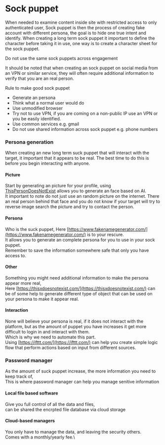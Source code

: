 # Sock puppet



When needed to examine content inside site with restricted access to only authenticated user, Sock puppet is then the process of creating fake account with different persona, the goal is to hide one true intent and identify. When creating a long term sock puppet it important to define the character before taking it in use, one way is to create a character sheet for the sock puppet.

Do not use the same sock puppets across engagement

It should be noted that when creating an sock puppet on social media from an VPN or similar service, they will often require additional information to verify that you are an real person.

Rule to make good sock puppet

* Generate an persona
* Think what a normal user would do
* Use unmodified browser
* Try not to use VPN, if you are coming on a non-public IP use an VPN or you be easily identified.
* Use common services e.g. gmail
* Do not use shared information across sock puppet e.g. phone numbers

### Persona generation

When creating an new long term suck puppet that will interact with the target, it important that it appears to be real. The best time to do this is before you begin interacting with anyone.

#### Picture

Start by generating an picture for your profile, using [ThisPersonDoesNotExist](https://www.thispersondoesnotexist.com/) allows you to generate an face based on AI.\
It important to note do not just use an random picture on the internet. There an real person behind that face and you do not know if your target will try to reverse image search the picture and try to contact the person.

#### Persona

Who is the suck puppet, Here [https://www.fakenamegenerator.com/](https://www.fakenamegenerator.com/) is to your rescure. \
It allows you to generate an complete persona for you to use in your sock puppet. \
Remember to save the information somewhere safe that only you have access to.

#### Other

Something you might need additional information to make the persona appear more real,\
Here [https://thisxdoesnotexist.com/](https://thisxdoesnotexist.com/) can be of some help to generate different type of object that can be used on your persona to make it appear real.&#x20;

#### Interaction

None will believe your persona is real, if it does not interact with the platform, but as the amount of puppet you have increases it get more difficult to login in and interact with them.\
Which is why we need to automate this part.\
Using [https://ifttt.com/](https://ifttt.com/) can help you create simple logic flow that perform actions based on input from different sources.&#x20;

### Password manager

As the amount of suck puppet increase, the more information you need to keep track of, \
This is where password manager can help you manage senitive information

#### Local file based software

Give you full control of all the data and files,\
can be shared the encrpted file database via cloud storage

#### Cloud-based managers

You only have to manage the data, and leaving the security others. \
Comes with a monthly/yearly fee.\
